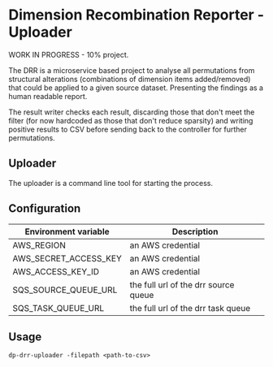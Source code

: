 # Dimension Recombination Reporter - Uploader

WORK IN PROGRESS - 10% project.

The DRR is a microservice based project to analyse all permutations from structural alterations (combinations of dimension items added/removed) that could be applied to a given source dataset. Presenting the findings as a human readable report.

The result writer checks each result, discarding those that don't meet the filter (for now hardcoded as those that don't reduce sparsity) and writing positive results to CSV before sending back to the controller for further permutations.

## Uploader

The uploader is a command line tool for starting the process.


## Configuration

| Environment variable        |  Description
| --------------------------- |  -----------
| AWS_REGION                  | an AWS credential
| AWS_SECRET_ACCESS_KEY       | an AWS credential
| AWS_ACCESS_KEY_ID           | an AWS credential
| SQS_SOURCE_QUEUE_URL        | the full url of the drr source queue
| SQS_TASK_QUEUE_URL          | the full url of the drr task queue



## Usage

`dp-drr-uploader -filepath <path-to-csv>`
